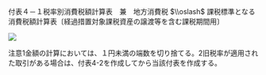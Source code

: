 付表４－１税率別消費税額計算表　兼　地方消費税 $\\oslash$ 課税標準となる消費税額計算表〔経過措置対象課税資産の譲渡等を含む課税期間用〕

![](https://www.nta.go.jp/tmp/51f51bf4-7c07-4659-961c-4e18a193dbe5/images/e75f193ac8b2303fd07dadc9f53f8182ac12a1ceefd7ceac5cfc3342149b139b.jpg)

注意1金額の計算においては、１円未満の端数を切り捨てる。2旧税率が適用された取引がある場合は、付表4-2を作成してから当該付表を作成する。